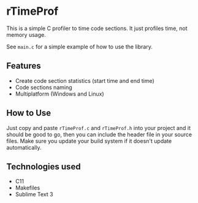 # rTimeProf

This is a simple C profiler to time code sections. It just profiles time, not memory usage.

See <code>main.c</code> for a simple example of how to use the library.

## Features

- Create code section statistics (start time and end time)
- Code sections naming
- Multiplatform (Windows and Linux)

## How to Use

Just copy and paste <code>rTimeProf.c</code> and <code>rTimeProf.h</code> into your project and it should be good to go, then you can include the header file in your source files. Make sure you update your build system if it doesn't update automatically.

## Technologies used

- C11
- Makefiles
- Sublime Text 3
